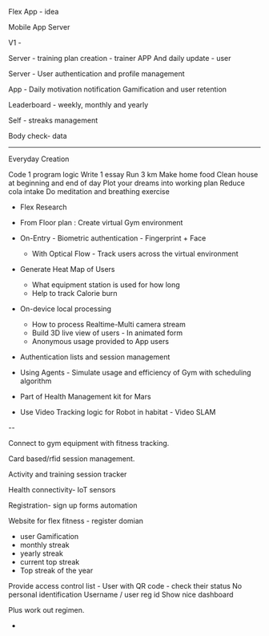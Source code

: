 Flex App - idea 

Mobile App 
Server 

V1 -

Server -  training plan creation - trainer 
APP And daily update - user 

Server - User authentication and profile management 

App - Daily motivation notification 
Gamification and user retention 

Leaderboard - weekly, monthly and yearly 

Self - streaks management 

Body check- data 


---
Everyday Creation 

Code 1 program logic
Write 1 essay 
Run 3 km 
Make home food 
Clean house at beginning and end of day 
Plot your dreams into working plan 
Reduce cola intake
Do meditation and breathing exercise

- Flex Research


- From Floor plan : Create virtual Gym environment
- On-Entry - Biometric authentication - Fingerprint + Face
	- With Optical Flow - Track users across the virtual environment
- Generate Heat Map of Users
	- What equipment station is used for how long
	- Help to track Calorie burn
- On-device local processing
    - How to process Realtime-Multi camera stream
    - Build 3D live view of users - In animated form
    - Anonymous usage provided to App users 
- Authentication lists and session management
- Using Agents - Simulate usage and efficiency of Gym with scheduling algorithm


- Part of Health Management kit for Mars
- Use Video Tracking logic for Robot in habitat - Video SLAM

-- 

Connect to gym equipment with fitness tracking. 

Card based/rfid session management. 

Activity and training session tracker 


Health connectivity- IoT sensors 

Registration- sign up forms automation 

Website for flex fitness - register domian 


- user Gamification 
- monthly streak 
- yearly streak 
- current top streak 
- Top streak of the year 

Provide access control list - 
User with QR code - check their status
No personal identification 
Username / user reg id 
Show nice dashboard 

Plus work out regimen.

- 




